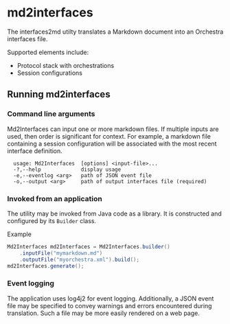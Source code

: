 # md2interfaces

The interfaces2md utilty translates a Markdown document into an Orchestra interfaces file.

Supported elements include:

* Protocol stack with orchestrations
* Session configurations

## Running md2interfaces

### Command line arguments

Md2Interfaces can input one or more markdown files. If multiple inputs are used, then order is significant for context. For example, a markdown file containing a session configuration will be associated with the most recent interface definition.

```
  usage: Md2Interfaces  [options] <input-file>...
  -?,--help             display usage
  -e,--eventlog <arg>   path of JSON event file
  -o,--output <arg>     path of output interfaces file (required)
 ```

### Invoked from an application

The utility may be invoked from Java code as a library. It is constructed and configured by its `Builder` class.

Example

```java
Md2Interfaces md2Interfaces = Md2Interfaces.builder()
    .inputFile("mymarkdown.md")
    .outputFile("myorchestra.xml").build();
md2Interfaces.generate();
```

### Event logging

The application uses log4j2 for event logging. Additionally, a JSON event file may be specified to convey warnings and errors encountered during translation. Such a file may be more easily rendered on a web page.